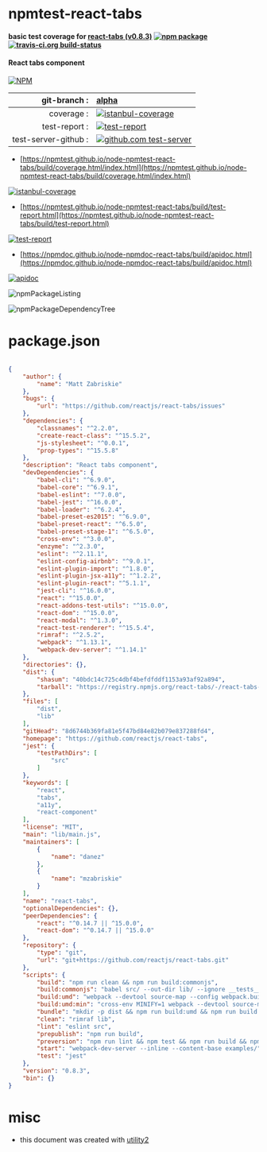 # npmtest-react-tabs

#### basic test coverage for  [react-tabs (v0.8.3)](https://github.com/reactjs/react-tabs)  [![npm package](https://img.shields.io/npm/v/npmtest-react-tabs.svg?style=flat-square)](https://www.npmjs.org/package/npmtest-react-tabs) [![travis-ci.org build-status](https://api.travis-ci.org/npmtest/node-npmtest-react-tabs.svg)](https://travis-ci.org/npmtest/node-npmtest-react-tabs)

#### React tabs component

[![NPM](https://nodei.co/npm/react-tabs.png?downloads=true&downloadRank=true&stars=true)](https://www.npmjs.com/package/react-tabs)

| git-branch : | [alpha](https://github.com/npmtest/node-npmtest-react-tabs/tree/alpha)|
|--:|:--|
| coverage : | [![istanbul-coverage](https://npmtest.github.io/node-npmtest-react-tabs/build/coverage.badge.svg)](https://npmtest.github.io/node-npmtest-react-tabs/build/coverage.html/index.html)|
| test-report : | [![test-report](https://npmtest.github.io/node-npmtest-react-tabs/build/test-report.badge.svg)](https://npmtest.github.io/node-npmtest-react-tabs/build/test-report.html)|
| test-server-github : | [![github.com test-server](https://npmtest.github.io/node-npmtest-react-tabs/GitHub-Mark-32px.png)](https://npmtest.github.io/node-npmtest-react-tabs/build/app/index.html) | | build-artifacts : | [![build-artifacts](https://npmtest.github.io/node-npmtest-react-tabs/glyphicons_144_folder_open.png)](https://github.com/npmtest/node-npmtest-react-tabs/tree/gh-pages/build)|

- [https://npmtest.github.io/node-npmtest-react-tabs/build/coverage.html/index.html](https://npmtest.github.io/node-npmtest-react-tabs/build/coverage.html/index.html)

[![istanbul-coverage](https://npmtest.github.io/node-npmtest-react-tabs/build/screenCapture.buildCi.browser.%252Ftmp%252Fbuild%252Fcoverage.lib.html.png)](https://npmtest.github.io/node-npmtest-react-tabs/build/coverage.html/index.html)

- [https://npmtest.github.io/node-npmtest-react-tabs/build/test-report.html](https://npmtest.github.io/node-npmtest-react-tabs/build/test-report.html)

[![test-report](https://npmtest.github.io/node-npmtest-react-tabs/build/screenCapture.buildCi.browser.%252Ftmp%252Fbuild%252Ftest-report.html.png)](https://npmtest.github.io/node-npmtest-react-tabs/build/test-report.html)

- [https://npmdoc.github.io/node-npmdoc-react-tabs/build/apidoc.html](https://npmdoc.github.io/node-npmdoc-react-tabs/build/apidoc.html)

[![apidoc](https://npmdoc.github.io/node-npmdoc-react-tabs/build/screenCapture.buildCi.browser.%252Ftmp%252Fbuild%252Fapidoc.html.png)](https://npmdoc.github.io/node-npmdoc-react-tabs/build/apidoc.html)

![npmPackageListing](https://npmtest.github.io/node-npmtest-react-tabs/build/screenCapture.npmPackageListing.svg)

![npmPackageDependencyTree](https://npmtest.github.io/node-npmtest-react-tabs/build/screenCapture.npmPackageDependencyTree.svg)



# package.json

```json

{
    "author": {
        "name": "Matt Zabriskie"
    },
    "bugs": {
        "url": "https://github.com/reactjs/react-tabs/issues"
    },
    "dependencies": {
        "classnames": "^2.2.0",
        "create-react-class": "^15.5.2",
        "js-stylesheet": "^0.0.1",
        "prop-types": "^15.5.8"
    },
    "description": "React tabs component",
    "devDependencies": {
        "babel-cli": "^6.9.0",
        "babel-core": "^6.9.1",
        "babel-eslint": "^7.0.0",
        "babel-jest": "^16.0.0",
        "babel-loader": "^6.2.4",
        "babel-preset-es2015": "^6.9.0",
        "babel-preset-react": "^6.5.0",
        "babel-preset-stage-1": "^6.5.0",
        "cross-env": "^3.0.0",
        "enzyme": "^2.3.0",
        "eslint": "^2.11.1",
        "eslint-config-airbnb": "^9.0.1",
        "eslint-plugin-import": "^1.8.0",
        "eslint-plugin-jsx-a11y": "^1.2.2",
        "eslint-plugin-react": "^5.1.1",
        "jest-cli": "^16.0.0",
        "react": "^15.0.0",
        "react-addons-test-utils": "^15.0.0",
        "react-dom": "^15.0.0",
        "react-modal": "^1.3.0",
        "react-test-renderer": "^15.5.4",
        "rimraf": "^2.5.2",
        "webpack": "^1.13.1",
        "webpack-dev-server": "^1.14.1"
    },
    "directories": {},
    "dist": {
        "shasum": "40bdc14c725c4dbf4befdfddf1153a93af92a894",
        "tarball": "https://registry.npmjs.org/react-tabs/-/react-tabs-0.8.3.tgz"
    },
    "files": [
        "dist",
        "lib"
    ],
    "gitHead": "8d6744b369fa81e5f47bd84e82b079e837288fd4",
    "homepage": "https://github.com/reactjs/react-tabs",
    "jest": {
        "testPathDirs": [
            "src"
        ]
    },
    "keywords": [
        "react",
        "tabs",
        "a11y",
        "react-component"
    ],
    "license": "MIT",
    "main": "lib/main.js",
    "maintainers": [
        {
            "name": "danez"
        },
        {
            "name": "mzabriskie"
        }
    ],
    "name": "react-tabs",
    "optionalDependencies": {},
    "peerDependencies": {
        "react": "^0.14.7 || ^15.0.0",
        "react-dom": "^0.14.7 || ^15.0.0"
    },
    "repository": {
        "type": "git",
        "url": "git+https://github.com/reactjs/react-tabs.git"
    },
    "scripts": {
        "build": "npm run clean && npm run build:commonjs",
        "build:commonjs": "babel src/ --out-dir lib/ --ignore __tests__,__mocks__",
        "build:umd": "webpack --devtool source-map --config webpack.build.js",
        "build:umd:min": "cross-env MINIFY=1 webpack --devtool source-map --config webpack.build.js",
        "bundle": "mkdir -p dist && npm run build:umd && npm run build:umd:min",
        "clean": "rimraf lib",
        "lint": "eslint src",
        "prepublish": "npm run build",
        "preversion": "npm run lint && npm test && npm run build && npm run bundle && git add dist/ && git commit -m 'Publish: build bower distribution'",
        "start": "webpack-dev-server --inline --content-base examples/",
        "test": "jest"
    },
    "version": "0.8.3",
    "bin": {}
}
```



# misc
- this document was created with [utility2](https://github.com/kaizhu256/node-utility2)
